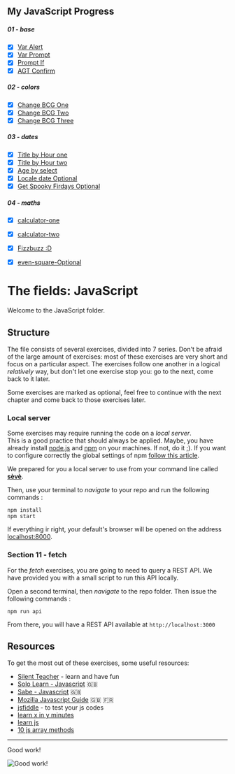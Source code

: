 ## My JavaScript Progress ##

##### 01 - base #####
- [X] [Var Alert](https://github.com/MichaelMontei/JSCompleteCourse/blob/main/01-base/01-var-alert/script.js)
- [X] [Var Prompt](https://github.com/MichaelMontei/JSCompleteCourse/blob/main/01-base/02-var-prompt/script.js)
- [X] [Prompt If](https://github.com/MichaelMontei/JSCompleteCourse/blob/main/01-base/03-prompt-if/script.js)
- [X] [AGT Confirm](https://github.com/MichaelMontei/JSCompleteCourse/blob/main/01-base/04-agt-confirm/script.js)
##### 02 - colors #####
- [X] [Change BCG One](https://github.com/MichaelMontei/JSCompleteCourse/blob/main/02-colors/01-change-bcg-one/script.js)
- [X] [Change BCG Two](https://github.com/MichaelMontei/JSCompleteCourse/blob/main/02-colors/02-change-bcg-two/script.js)
- [X] [Change BCG Three](https://github.com/MichaelMontei/JSCompleteCourse/blob/main/02-colors/03-change-bcg-three/script.js)
##### 03 - dates #####
- [X] [Title by Hour one](https://github.com/MichaelMontei/JSCompleteCourse/blob/main/03-dates/01-title-by-hour-one/script.js)
- [X] [Title by Hour two](https://github.com/MichaelMontei/JSCompleteCourse/blob/main/03-dates/02-title-by-hour-two/script.js)
- [X] [Age by select](https://github.com/MichaelMontei/JSCompleteCourse/blob/main/03-dates/03-age-by-select/script.js)
- [X] [Locale date Optional](https://github.com/MichaelMontei/JSCompleteCourse/blob/main/03-dates/04-locale-date-Optional/script.js)
- [X] [Get Spooky Firdays Optional](https://github.com/MichaelMontei/JSCompleteCourse/blob/main/03-dates/05-get-spooky-fridays-Optional/script.js)
##### 04 - maths #####
- [X] [calculator-one](https://github.com/MichaelMontei/JSCompleteCourse/blob/main/04-maths/01-calculator-one/script.js)
- [X] [calculator-two](https://github.com/MichaelMontei/JSCompleteCourse/blob/main/04-maths/02-calculator-two/script.js)
- [X] [Fizzbuzz :D](https://github.com/MichaelMontei/JSCompleteCourse/blob/main/04-maths/03-fizzbuzz/script.js)
- [X] [even-square-Optional](https://github.com/MichaelMontei/JSCompleteCourse/blob/main/04-maths/04-even-square-Optional/script.js)


# The fields: JavaScript

Welcome to the JavaScript folder.

## Structure

The file consists of several exercises, divided into 7 series.
Don't be afraid of the large amount of exercises: most of these exercises are very short and focus on a particular aspect.
The exercises follow one another in a logical _relatively_ way, but don't let one exercise stop you: go to the next, come back to it later.

Some exercises are marked as optional, feel free to continue with the next chapter and come back to those exercises later.

### Local server

Some exercises may require running the code on a _local server_.  
This is a good practice that should always be applied. Maybe, you have already install [node.js](https://nodejs.org/en/) and [npm](https://docs.npmjs.com/about-npm/) on your machines. If not, do it ;). 
If you want to configure correctly the global settings of npm [follow this article](https://docs.npmjs.com/resolving-eacces-permissions-errors-when-installing-packages-globally#manually-change-npms-default-directory).

We prepared for you a local server to use from your command line called [**sèvè**](https://github.com/leny/seve).

Then, use your terminal to *navigate* to your repo and run the following commands :

	npm install
	npm start

If everything ir right, your default's browser will be opened on the address [localhost:8000](https://localhost:8000).


### Section 11 - fetch

For the *fetch* exercises, you are going to need to query a REST API.
We have provided you with a small script to run this API locally.

Open a second terminal, then _navigate_ to the repo folder. Then issue the following commands :

    npm run api

From there, you will have a REST API available at `http://localhost:3000`

## Resources

To get the most out of these exercises, some useful resources:

- [Silent Teacher](http://silentteacher.toxicode.fr/) - learn and have fun
- [Solo Learn - Javascript](https://www.sololearn.com/Course/JavaScript/) :uk:
- [Sabe - Javascript](https://sabe.io/classes/javascript) :uk:
- [Mozilla Javascript Guide](https://developer.mozilla.org/fr/docs/Web/JavaScript/Guide/Apropos) :uk: :fr:
- [jsfiddle](https://jsfiddle.net/) - to test your js codes
- [learn x in y minutes](https://learnxinyminutes.com/docs/javascript/)
- [learn js](http://www.learn-js.org/)
- [10 js array methods](https://dev.to/frugencefidel/10-javascript-array-methods-you-should-know-4lk3)

* * *

Good work!

![Good work!](https://media.giphy.com/media/xT9DPPqwOCoxi3ASWc/giphy.gif)
